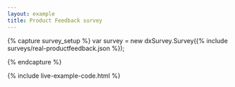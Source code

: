 ```yaml
---
layout: example
title: Product Feedback survey
---
```

{% capture survey_setup %}
var survey = new dxSurvey.Survey({% include surveys/real-productfeedback.json %});

{% endcapture %}

{% include live-example-code.html %}